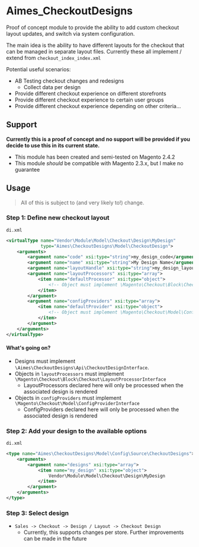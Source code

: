 # Aimes_CheckoutDesigns

Proof of concept module to provide the ability to add custom checkout layout updates, and switch via system configuration.

The main idea is the ability to have different layouts for the checkout that can be managed in separate layout files. Currently these all implement / extend from `checkout_index_index.xml`

Potential useful scenarios:

* AB Testing checkout changes and redesigns
    * Collect data per design
* Provide different checkout experience on different storefronts
* Provide different checkout experience to certain user groups
* Provide different checkout experience depending on other criteria...

## Support

**Currently this is a proof of concept and no support will be provided if you decide to use this in its current state.**

* This module has been created and semi-tested on Magento 2.4.2
* This module _should_ be compatible with Magento 2.3.x, but I make no guarantee

## Usage

> All of this is subject to (and very likely to!) change.

### Step 1: Define new checkout layout
`di.xml`
```xml
<virtualType name="Vendor\Module\Model\Checkout\Design\MyDesign"
             type="Aimes\CheckoutDesigns\Model\CheckoutDesign">
    <arguments>
        <argument name="code" xsi:type="string">my_design_code</argument>
        <argument name="name" xsi:type="string">My Design Name</argument>
        <argument name="layoutHandle" xsi:type="string">my_design_layout_handle</argument>
        <argument name="layoutProcessors" xsi:type="array">
            <item name="defaultProcessor" xsi:type="object">
                <!-- Object must implement \Magento\Checkout\Block\Checkout\LayoutProcessorInterface -->
            </item>
        </argument>
        <argument name="configProviders" xsi:type="array">
            <item name="defaultProvider" xsi:type="object">
                <!-- Object must implement \Magento\Checkout\Model\ConfigProviderInterface -->
            </item>
        </argument>
    </arguments>
</virtualType>
```

#### What's going on?
* Designs must implement `\Aimes\CheckoutDesigns\Api\CheckoutDesignInterface`.
* Objects in `layoutProcessors` must implement `\Magento\Checkout\Block\Checkout\LayoutProcessorInterface`
    * LayoutProcessors declared here will only be processed when the associated design is rendered
* Objects in `configProviders` must implement `\Magento\Checkout\Model\ConfigProviderInterface`
    * ConfigProviders declared here will only be processed when the associated design is rendered
    
### Step 2: Add your design to the available options
`di.xml`
```xml
<type name="Aimes\CheckoutDesigns\Model\Config\Source\CheckoutDesigns">
    <arguments>
        <argument name="designs" xsi:type="array">
            <item name="my_design" xsi:type="object">
                Vendor\Module\Model\Checkout\Design\MyDesign
            </item>
        </argument>
    </arguments>
</type>
```
    
### Step 3: Select design
* `Sales -> Checkout -> Design / Layout -> Checkout Design`
    * Currently, this supports changes per store. Further improvements can be made in the future
